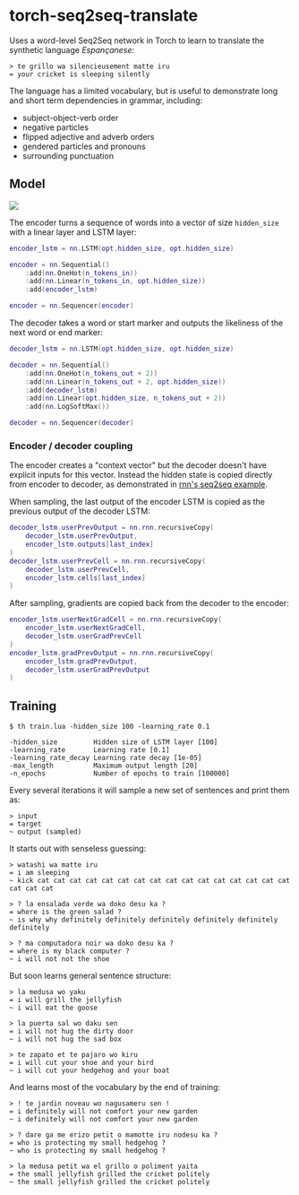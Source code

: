 # torch-seq2seq-translate

Uses a word-level Seq2Seq network in Torch to learn to translate the synthetic language *Espançanese*:

```
> te grillo wa silencieusement matte iru
= your cricket is sleeping silently
```

The language has a limited vocabulary, but is useful to demonstrate long and short term dependencies in grammar, including:

* subject-object-verb order
* negative particles
* flipped adjective and adverb orders
* gendered particles and pronouns
* surrounding punctuation

## Model

![](https://i.imgur.com/v4AtpBH.png)

The encoder turns a sequence of words into a vector of size `hidden_size` with a linear layer and LSTM layer:

```lua
encoder_lstm = nn.LSTM(opt.hidden_size, opt.hidden_size)

encoder = nn.Sequential()
    :add(nn.OneHot(n_tokens_in))
    :add(nn.Linear(n_tokens_in, opt.hidden_size))
    :add(encoder_lstm)

encoder = nn.Sequencer(encoder)
```

The decoder takes a word or start marker and outputs the likeliness of the next word or end marker:

```lua
decoder_lstm = nn.LSTM(opt.hidden_size, opt.hidden_size)

decoder = nn.Sequential()
    :add(nn.OneHot(n_tokens_out + 2))
    :add(nn.Linear(n_tokens_out + 2, opt.hidden_size))
    :add(decoder_lstm)
    :add(nn.Linear(opt.hidden_size, n_tokens_out + 2))
    :add(nn.LogSoftMax())

decoder = nn.Sequencer(decoder)
```

### Encoder / decoder coupling

The encoder creates a "context vector" but the decoder doesn't have explicit inputs for this vector. Instead the hidden state is copied directly from encoder to decoder, as demonstrated in [rnn's seq2seq example](https://github.com/Element-Research/rnn/blob/master/examples/encoder-decoder-coupling.lua).

When sampling, the last output of the encoder LSTM is copied as the previous output of the decoder LSTM:

```lua
decoder_lstm.userPrevOutput = nn.rnn.recursiveCopy(
    decoder_lstm.userPrevOutput,
    encoder_lstm.outputs[last_index]
)
decoder_lstm.userPrevCell = nn.rnn.recursiveCopy(
    decoder_lstm.userPrevCell,
    encoder_lstm.cells[last_index]
)
```

After sampling, gradients are copied back from the decoder to the encoder:

```lua
encoder_lstm.userNextGradCell = nn.rnn.recursiveCopy(
    encoder_lstm.userNextGradCell,
    decoder_lstm.userGradPrevCell
)
encoder_lstm.gradPrevOutput = nn.rnn.recursiveCopy(
    encoder_lstm.gradPrevOutput,
    decoder_lstm.userGradPrevOutput
)
```


## Training

```
$ th train.lua -hidden_size 100 -learning_rate 0.1

-hidden_size         Hidden size of LSTM layer [100]
-learning_rate       Learning rate [0.1]
-learning_rate_decay Learning rate decay [1e-05]
-max_length          Maximum output length [20]
-n_epochs            Number of epochs to train [100000]
```

Every several iterations it will sample a new set of sentences and print them as:

```
> input
= target
~ output (sampled)
```

It starts out with senseless guessing:

```
> watashi wa matte iru
= i am sleeping
~ kick cat cat cat cat cat cat cat cat cat cat cat cat cat cat cat cat cat cat cat

> ? la ensalada verde wa doko desu ka ?
= where is the green salad ?
~ is why why definitely definitely definitely definitely definitely definitely 

> ? ma computadora noir wa doko desu ka ?
= where is my black computer ?
~ i will not not the shoe
```

But soon learns general sentence structure:

```
> la medusa wo yaku
= i will grill the jellyfish
~ i will eat the goose

> la puerta sal wo daku sen
= i will not hug the dirty door
~ i will not hug the sad box

> te zapato et te pajaro wo kiru
= i will cut your shoe and your bird
~ i will cut your hedgehog and your boat
```

And learns most of the vocabulary by the end of training:

```
> ! te jardin noveau wo nagusameru sen !
= i definitely will not comfort your new garden
~ i definitely will not comfort your new garden

> ? dare ga me erizo petit o mamotte iru nodesu ka ?
= who is protecting my small hedgehog ?
~ who is protecting my small hedgehog ?

> la medusa petit wa el grillo o poliment yaita
= the small jellyfish grilled the cricket politely
~ the small jellyfish grilled the cricket politely
```
